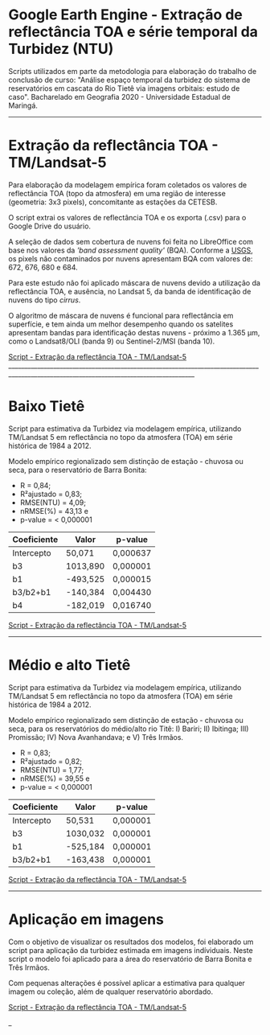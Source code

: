 # Google Earth Engine - Extração de reflectância TOA e série temporal da Turbidez (NTU)

<!-- Link simples na mesma janela -->


Scripts utilizados em parte da metodologia para elaboração do trabalho de conclusão de curso: "Análise espaço temporal da turbidez do sistema de reservatórios em cascata do Rio Tietê via imagens orbitais: estudo de caso". 
Bacharelado em Geografia 2020 - Universidade Estadual de Maringá.

________________________________________________________________________________________________________________________________________

# Extração da reflectância TOA - TM/Landsat-5

Para elaboração da modelagem empírica foram coletados os valores de reflectância TOA (topo da atmosfera) em uma região de interesse (geometria: 3x3 pixels), concomitante as estações da CETESB. 

O script extrai os valores de reflectância TOA e os exporta (.csv) para o Google Drive do usuário. 

A seleção de dados sem cobertura de nuvens foi feita no LibreOffice com base nos valores da <i>'band assessment quality'</i> (BQA). Conforme a <a href="https://www.usgs.gov/land-resources/nli/landsat/landsat-collection-1-level-1-quality-assessment-band?qt-science_support_page_related_con=0#qt-science_support_page_related_con"> USGS</a>, os pixels não contaminados por nuvens apresentam BQA com valores de: 672, 676, 680 e 684.

Para este estudo não foi aplicado máscara de nuvens devido a utilização da reflectância TOA, e ausência, no Landsat 5, da banda de identificação de nuvens do tipo <i>cirrus</i>. 

O algoritmo de máscara de nuvens é funcional para reflectância em superfície, e tem ainda um melhor desempenho quando os satelites apresentam bandas para identificação destas nuvens - próximo a 1.365 μm, como o Landsat8/OLI (banda 9) ou Sentinel-2/MSI (banda 10).

<a href="https://code.earthengine.google.com/c700a17983e16e001f91b13d58e86c51" target="_blank">
  Script - Extração da reflectância TOA - TM/Landsat-5
</a>
________________________________________________________________________________________________________________________________________
                                                            
# Baixo Tietê

                                                            
Script para estimativa da Turbidez via modelagem empírica, utilizando TM/Landsat 5 em reflectância no topo da atmosfera (TOA) 
em série histórica de 1984 a 2012.

Modelo empírico regionalizado sem distinção de estação - chuvosa ou seca, para o reservatório de Barra Bonita:

- R = 0,84; 
- R²ajustado = 0,83; 
- RMSE(NTU) = 4,09; 
- nRMSE(%) = 43,13 e 
- p-value = < 0,000001



| Coeficiente   | Valor         | p-value      |
| ------------- | ------------- |------------- |
| Intercepto    |   50,071      | 0,000637     |
|b3             | 1013,890      | 0,000001     |
|b1             | -493,525      | 0,000015     |
|b3/b2+b1       | -140,384      | 0,004430     |
|b4             | -182,019      | 0,016740     |


 <a href=" https://code.earthengine.google.com/1839d03bcf90ae87b20d3dada60df38a" target="_blank">
  Script - Extração da reflectância TOA - TM/Landsat-5
</a>

________________________________________________________________________________________________________________________________________
         
# Médio e alto Tietê
                                                            
Script para estimativa da Turbidez via modelagem empírica, utilizando TM/Landsat 5 em reflectância no topo da atmosfera (TOA) 
em série histórica de 1984 a 2012.

Modelo empírico regionalizado sem distinção de estação - chuvosa ou seca, para os reservatórios do médio/alto rio Titê:
I) Bariri; II) Ibitinga; III) Promissão; IV) Nova Avanhandava; e V) Três Irmãos.

- R = 0,83; 
- R²ajustado = 0,82;
- RMSE(NTU) = 1,77;
- nRMSE(%) = 39,55 e 
- p-value = < 0,000001



| Coeficiente   | Valor         | p-value      |
| ------------- | ------------- |------------- |
| Intercepto    |   50,531      | 0,000001     |
|b3             | 1030,032      | 0,000001     |
|b1             | -525,184      | 0,000001     |
|b3/b2+b1       | -163,438      | 0,000001     |

 <a href="https://code.earthengine.google.com/678cc7f402eb2295762d9ba4cba99e35" target="_blank">
  Script - Extração da reflectância TOA - TM/Landsat-5
</a>

________________________________________________________________________________________________________________________________________

# Aplicação em imagens

Com o objetivo de visualizar os resultados dos modelos, foi elaborado um script para aplicação da turbidez estimada em imagens indíviduais. Neste script o modelo foi aplicado para a área do reservatório de Barra Bonita e Três Irmãos. 

Com pequenas alterações é possível aplicar a estimativa para qualquer imagem ou coleção, além de qualquer reservatório abordado.

 <a href="https://code.earthengine.google.com/d32cd7a8295c36a51d33e5152f703a13" target="_blank">
  Script - Extração da reflectância TOA - TM/Landsat-5
</a>



_
